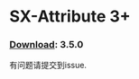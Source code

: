 # SX-Attribute 3+
### [Download](https://github.com/Saukiya/SX-Attribute/releases/tag/3.5.0): 3.5.0

有问题请提交到issue.

<br>
